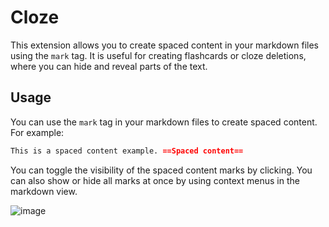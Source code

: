 # Cloze

This extension allows you to create spaced content in your markdown files using the `mark` tag. It is useful for creating flashcards or cloze deletions, where you can hide and reveal parts of the text.

## Usage

You can use the `mark` tag in your markdown files to create spaced content. For example:

```markdown
This is a spaced content example. ==Spaced content==
```
You can toggle the visibility of the spaced content marks by clicking. You can also show or hide all marks at once by using context menus in the markdown view.

![image](https://registry.yank-note.com/cdn/@yank-note/extension-cloze/1.0.0/cb62f9ae-8d7e-4315-94e1-f91b747cd487.png)
